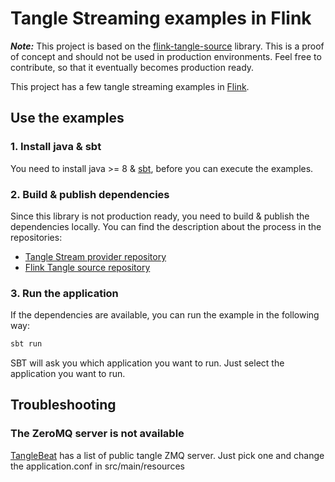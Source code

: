 # Tangle Streaming examples in Flink

**_Note:_** This project is based on the [flink-tangle-source](https://github.com/Citrullin/flink-tangle-source) library.
This is a proof of concept and should not be used in production environments. 
Feel free to contribute, so that it eventually becomes production ready.

This project has a few tangle streaming examples in [Flink](https://flink.apache.org/). 

## Use the examples

### 1. Install java & sbt

You need to install java >= 8 & [sbt](https://www.scala-sbt.org/), before you can execute the examples.

### 2. Build & publish dependencies

Since this library is not production ready, you need to build & publish the dependencies locally. 
You can find the description about the process in the repositories:
- [Tangle Stream provider repository](https://github.com/Citrullin/tangle-streaming)
- [Flink Tangle source repository](https://github.com/Citrullin/flink-tangle-source)


### 3. Run the application

If the dependencies are available, you can run the example in the following way:

```bash
sbt run
```

SBT will ask you which application you want to run. Just select the application you want to run.


## Troubleshooting

### The ZeroMQ server is not available

[TangleBeat](http://tanglebeat.com/page/internals) has a list of public tangle ZMQ server. 
Just pick one and change the application.conf in src/main/resources